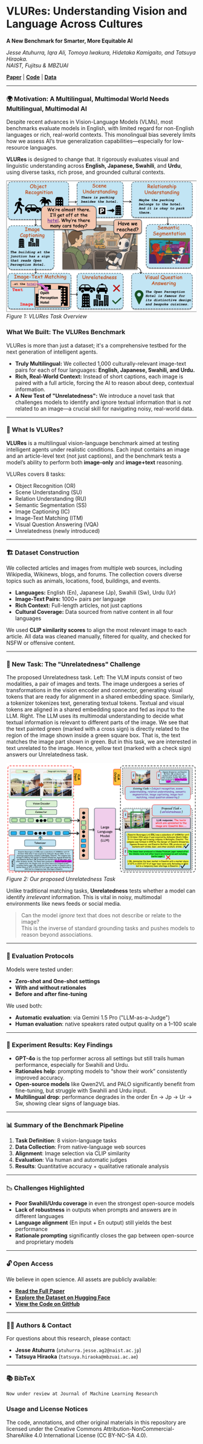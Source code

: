 # VLURes: Understanding Vision and Language Across Cultures

**A New Benchmark for Smarter, More Equitable AI**

*Jesse Atuhurra, Iqra Ali, Tomoya Iwakura, Hidetaka Kamigaito, and Tatsuya Hiraoka.*  
*NAIST, Fujitsu & MBZUAI*

[**Paper**](https://www.jmlr.org/papers/v23/21-0000.html) | [**Code**](https://github.com/jatuhurrra/VLURes/) | [**Data**](https://huggingface.co/datasets/atamiles/VLURes)

---

### 🌍 Motivation: A Multilingual, Multimodal World Needs Multilingual, Multimodal AI

Despite recent advances in Vision-Language Models (VLMs), most benchmarks evaluate models in English, with limited regard for non-English languages or rich, real-world contexts. This monolingual bias severely limits how we assess AI’s true generalization capabilities—especially for low-resource languages.

**VLURes** is designed to change that. It rigorously evaluates visual and linguistic understanding across **English, Japanese, Swahili**, and **Urdu**, using diverse tasks, rich prose, and grounded cultural contexts.

![VLURes Task Overview](https://raw.githubusercontent.com/jatuhurrra/VLURes/main/assets/aINTRO.png)
*Figure 1: VLURes Task Overview*  

### What We Built: The VLURes Benchmark

VLURes is more than just a dataset; it's a comprehensive testbed for the next generation of intelligent agents.

*   **Truly Multilingual:** We collected 1,000 culturally-relevant image-text pairs for each of four languages: **English, Japanese, Swahili, and Urdu.**
*   **Rich, Real-World Context:** Instead of short captions, each image is paired with a full article, forcing the AI to reason about deep, contextual information.
*   **A New Test of "Unrelatedness":** We introduce a novel task that challenges models to identify and ignore textual information that is *not* related to an image—a crucial skill for navigating noisy, real-world data.

---

### 🧠 What Is VLURes?

**VLURes** is a multilingual vision-language benchmark aimed at testing intelligent agents under realistic conditions. Each input contains an image and an article-level text (not just captions), and the benchmark tests a model’s ability to perform both **image-only** and **image+text** reasoning.

VLURes covers 8 tasks:
- Object Recognition (OR)
- Scene Understanding (SU)
- Relation Understanding (RU)
- Semantic Segmentation (SS)
- Image Captioning (IC)
- Image-Text Matching (ITM)
- Visual Question Answering (VQA)
- Unrelatedness (newly introduced)

---

### 🏗️ Dataset Construction

We collected articles and images from multiple web sources, including Wikipedia, Wikinews, blogs, and forums. The collection covers diverse topics such as animals, locations, food, buildings, and events.

- **Languages:** English (En), Japanese (Jp), Swahili (Sw), Urdu (Ur)
- **Image-Text Pairs:** 1000+ pairs per language
- **Rich Context:** Full-length articles, not just captions
- **Cultural Coverage:** Data sourced from native content in all four languages

We used **CLIP similarity scores** to align the most relevant image to each article. All data was cleaned manually, filtered for quality, and checked for NSFW or offensive content.

---

### 🎯 New Task: The "Unrelatedness" Challenge

The proposed Unrelatedness task. Left: The VLM inputs consist of two modalities, a pair of images and texts. The image undergoes a series of transformations in the vision encoder and connector, generating visual tokens that are ready for alignment in a shared embedding space. Similarly, a tokenizer tokenizes text, generating textual tokens. Textual and visual tokens are aligned in a shared embedding space and fed as input to the LLM. Right. The LLM uses its multimodal understanding to decide what textual information is relevant to different parts of the image. We see that the text painted green (marked with a cross sign) is directly related to the region of the image shown inside a green square box. That is, the text matches the image part shown in green. But in this task, we are interested in text unrelated to the image. Hence, yellow text (marked with a check sign) answers our Unrelatedness task.

![VLURes Task Overview](https://raw.githubusercontent.com/jatuhurrra/VLURes/main/assets/UnrelatednessTask.png)
*Figure 2:  Our proposed Unrelatedness Task*  

Unlike traditional matching tasks, **Unrelatedness** tests whether a model can identify *irrelevant* information. This is vital in noisy, multimodal environments like news feeds or social media.

> Can the model *ignore* text that does not describe or relate to the image?  
> This is the inverse of standard grounding tasks and pushes models to reason beyond associations.

---

### 🔬 Evaluation Protocols

Models were tested under:
- **Zero-shot and One-shot settings**
- **With and without rationales**
- **Before and after fine-tuning**

We used both:
- **Automatic evaluation**: via Gemini 1.5 Pro ("LLM-as-a-Judge")
- **Human evaluation**: native speakers rated output quality on a 1–100 scale

---

### 🧪 Experiment Results: Key Findings

- **GPT-4o** is the top performer across all settings but still trails human performance, especially for Swahili and Urdu.
- **Rationales help**: prompting models to “show their work” consistently improved accuracy.
- **Open-source models** like Qwen2VL and PALO significantly benefit from fine-tuning, but struggle with Swahili and Urdu input.
- **Multilingual drop**: performance degrades in the order En → Jp → Ur → Sw, showing clear signs of language bias.

---

### 📊 Summary of the Benchmark Pipeline

1. **Task Definition**: 8 vision-language tasks
2. **Data Collection**: From native-language web sources
3. **Alignment**: Image selection via CLIP similarity
4. **Evaluation**: Via human and automatic judges
5. **Results**: Quantitative accuracy + qualitative rationale analysis

---

### 📉 Challenges Highlighted

- **Poor Swahili/Urdu coverage** in even the strongest open-source models
- **Lack of robustness** in outputs when prompts and answers are in different languages
- **Language alignment** (En input + En output) still yields the best performance
- **Rationale prompting** significantly closes the gap between open-source and proprietary models

---

### 🔓 Open Access

We believe in open science. All assets are publicly available:

*   [**Read the Full Paper**](https://www.jmlr.org/papers/v23/21-0000.html)
*   [**Explore the Dataset on Hugging Face**](https://huggingface.co/datasets/atamiles/VLURes)
*   [**View the Code on GitHub**](https://github.com/jatuhurrra/VLURes/)

---

### 🧑‍💻 Authors & Contact

For questions about this research, please contact:

*   **Jesse Atuhurra** (`atuhurra.jesse.ag2@naist.ac.jp`)
*   **Tatsuya Hiraoka** (`tatsuya.hiraoka@mbzuai.ac.ae`)

---

### 📚 BibTeX

```
Now under review at Journal of Machine Learning Research
```

### Usage and License Notices

The code, annotations, and other original materials in this repository are licensed under the Creative Commons Attribution-NonCommercial-ShareAlike 4.0 International License (CC BY-NC-SA 4.0).
